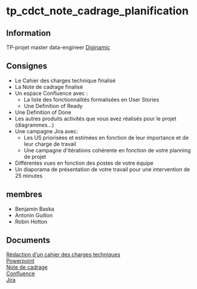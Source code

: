 # tp_cdct_note_cadrage_planification

## Information

TP-projet master data-engineer [Diginamic](https://www.diginamic.fr/)

## Consignes

- Le Cahier des charges technique finalisé
- La Note de cadrage finalisé
- Un espace Confluence avec :
  - La liste des fonctionnalités formalisées en User Stories
  - Une Definition of Ready
- Une Definition of Done
- Les autres produits activités que vous avez réalisés pour le projet (diagrammes...)
- Une campagne Jira avec:
  - Les US priorisées et estimées en fonction de leur importance et de leur charge de travail
  - Une campagne d'itérations cohérente en fonction de votre planning de projet
- Différentes vues en fonction des postes de votre équipe
- Un diaporama de présentation de votre travail pour une intervention de 25 minutes

## membres

- Benjamin Baska
- Antonin Guillon
- Robin Hotton

## Documents

[Rédaction d’un cahier des charges techniques](https://docs.google.com/document/d/19SlPSv8n1vS7T-F088C2O5rBQ__sM5fp/edit)  
[Powerpoint](https://docs.google.com/presentation/d/1CoQ53IiTQDcbEge5PSUXg1-7OtTzL8ToXrMx-GfoYJc/edit#slide=id.p)  
[Note de cadrage](https://docs.google.com/document/d/1khWXlbSuFpijbEvAYFVgz6FObT0yYBpIJxjNxSDSU1I/edit#heading=h.hgqopsu7wovc)  
[Confluence](https://diginamic-cp.atlassian.net/wiki/spaces/BASKAGUILL/overview?homepageId=9306894)  
[Jira](https://diginamic-cp.atlassian.net/jira/software/c/projects/BGH/boards/171/backlog?view=detail&selectedIssue=BGH-5&versions=visible&epics=visible&issueLimit=100&selectedEpic=BGH-1)  
